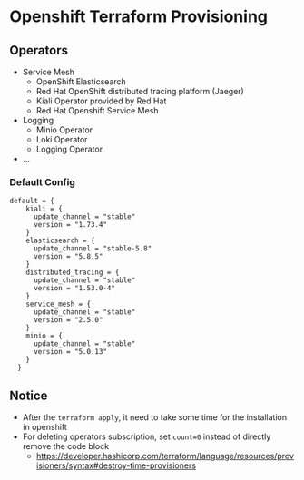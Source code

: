 # Openshift Terraform Provisioning

## Operators

- Service Mesh
  - OpenShift Elasticsearch
  - Red Hat OpenShift distributed tracing platform (Jaeger)
  - Kiali Operator provided by Red Hat
  - Red Hat Openshift Service Mesh
- Logging
  - Minio Operator
  - Loki Operator
  - Logging Operator
- ...

### Default Config

```
default = {
    kiali = {
      update_channel = "stable"
      version = "1.73.4"
    }
    elasticsearch = {
      update_channel = "stable-5.8"
      version = "5.8.5"
    }
    distributed_tracing = {
      update_channel = "stable"
      version = "1.53.0-4"
    }
    service_mesh = {
      update_channel = "stable"
      version = "2.5.0"
    }
    minio = {
      update_channel = "stable"
      version = "5.0.13"
    }
  }
```

## Notice

- After the `terraform apply`, it need to take some time for the installation in openshift
- For deleting operators subscription, set `count=0` instead of directly remove the code block
  - https://developer.hashicorp.com/terraform/language/resources/provisioners/syntax#destroy-time-provisioners
